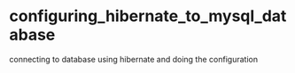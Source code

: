 # configuring_hibernate_to_mysql_database
connecting to database using hibernate and doing the configuration
